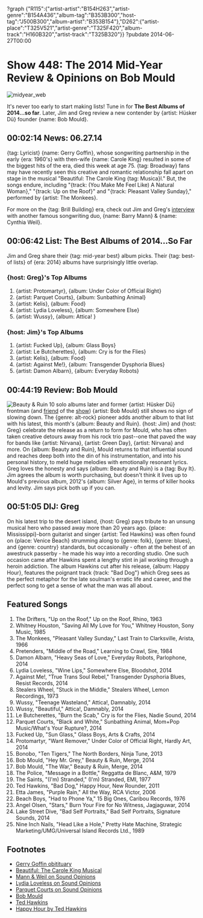 ?graph {"R115":{"artist-artist":"B154H263","artist-genre":"B154A436","album-tag":"B353B300","host-tag":"J500B300","album-artist":"B353B154"},"D262":{"artist-place":"T325V521","artist-genre":"T325F420","album-track":"H160B320","artist-track":"T325B320"}}
?pubdate 2014-06-27T00:00

# Show 448: The 2014 Mid-Year Review & Opinions on Bob Mould

![midyear_web](http://static.soundopinions.org/images/2014/midyear_web.jpg)

It's never too early to start making lists! Tune in for **The Best Albums of 2014…so far**. Later, Jim and Greg review a new contender by {artist: Hüsker Dü} founder {name: Bob Mould}.


## 00:02:14 News: 06.27.14
{tag: Lyricist} {name: Gerry Goffin}, whose songwriting partnership in the early {era: 1960's} with then-wife {name: Carole King} resulted in some of the biggest hits of the era, died this week at age 75. {tag: Broadway} fans may have recently seen this creative and romantic relationship fall apart on stage in the musical "Beautiful: The Carole King {tag: Musica}l." But, the songs endure, including "{track: (You Make Me Feel Like) A Natural Woman}," "{track: Up on the Roof}" and "{track: Pleasant Valley Sunday}," performed by {artist: The Monkees}.

For more on the {tag: Brill Building} era, check out Jim and Greg's [interview](http://www.soundopinions.org/show/291) with another famous songwriting duo, {name: Barry Mann} & {name: Cynthia Weil}. 


## 00:06:42 List: The Best Albums of 2014...So Far
Jim and Greg share their {tag: mid-year best} album picks. Their {tag: best-of lists} of {era: 2014} albums have surprisingly little overlap.
### {host: Greg}'s Top Albums
1. {artist: Protomartyr}, {album: Under Color of Official Right} 
2. {artist: Parquet Courts}, {album: Sunbathing Animal}
3. {artist: Kelis}, {album: Food} 
4. {artist: Lydia Loveless}, {album: Somewhere Else} 
5. {artist: Wussy}, {album: Attica! }

### {host: Jim}'s Top Albums
1. {artist: Fucked Up}, {album: Glass Boys} 
2. {artist: Le Butcherettes}, {album: Cry is for the Flies} 
3. {artist: Kelis}, {album: Food}
4. {artist: Against Me!}, {album: Transgender Dysphoria Blues}
5. {artist: Damon Albarn}, {album: Everyday Robots} 


## 00:44:19 Review: Bob Mould
![Beauty & Ruin](http://is4.mzstatic.com/image/thumb/Music4/v4/9c/d8/e5/9cd8e5e0-e2ea-a747-409e-075648ce24c8/source/600x600bb.jpg "524371/849808127")
10 solo albums later and former {artist: Hüsker Dü} frontman (and [friend]( show/119) of the [show]( show/295)) {artist: Bob Mould} still shows no sign of slowing down. The {genre: alt-rock} pioneer adds another album to that list with his latest, this month's {album: Beauty and Ruin}. {host: Jim} and {host: Greg} celebrate the release as a return to form for Mould, who has often taken creative detours away from his rock trio past--one that paved the way for bands like {artist: Nirvana}, {artist: Green Day}, {artist: Nirvana} and more. On {album: Beauty and Ruin}, Mould returns to that influential sound and reaches deep both into the din of his instrumentation, and into his personal history, to meld huge melodies with emotionally resonant lyrics. Greg loves the honesty and says {album: Beauty and Ruin} is a {tag: Buy It}. Jim agrees the album is worth purchasing, but doesn't think it lives up to Mould's previous album, 2012's {album: Silver Age}, in terms of killer hooks and levity. Jim says pick both up if you can.  

## 00:51:05 DIJ: Greg
On his latest trip to the desert island, {host: Greg} pays tribute to an unsung musical hero who passed away more than 20 years ago. {place: Mississippi}-born guitarist and singer {artist: Ted Hawkins} was often found on {place: Venice Beach} strumming along to {genre: folk}, {genre: blues}, and {genre: country} standards, but occasionally - often at the behest of an awestruck passerby - he made his way into a recording studio. One such occasion came after Hawkins spent a lengthy stint in jail working through a heroin addiction. The album Hawkins cut after his release, {album: Happy Hour}, features the poignant track {track: "Bad Dog"} which Greg sees as the perfect metaphor for the late soulman's erratic life and career, and the perfect song to get a sense of what the man was all about. 


## Featured Songs
1. The Drifters, "Up on the Roof," Up on the Roof,  Rhino, 1963
1. Whitney Houston, "Saving All My Love for You,"  Whitney Houston, Sony Music, 1985 
1. The Monkees, "Pleasant Valley Sunday," Last Train to Clarksville,  Arista, 1966 
1. Pretenders, "Middle of the Road,"  Learning to Crawl,  Sire, 1984 
1. Damon Albarn,  "Heavy Seas of Love,"  Everyday Robots, Parlophone, 2014 
1. Lydia Loveless,  "Wine Lips," Somewhere Else,  Bloodshot, 2014 
1. Against Me!,  "True Trans Soul Rebel," Transgender Dysphoria Blues, Resist Records, 2014
1. Stealers Wheel, "Stuck in the Middle," Stealers Wheel,  Lemon Recordings, 1973 
1.  Wussy, "Teenage Wasteland,"  Attica!,  Damnably, 2014 
1. Wussy,  "Beautiful,"  Attica!,  Damnably, 2014 
1. Le Butcherettes, "Burn the Scab," Cry is for the Flies, Nadie Sound, 2014 
1. Parquet Courts, "Black and White," Sunbathing Animal, Mom+Pop Music/What's Your Rupture?, 2014
1. Fucked Up, "Sun Glass," Glass Boys,  Arts & Crafts, 2014 
1. Protomartyr, "Want Remover," Under Color of Official Right, Hardly Art, 2014 
1. Bonobo, "Ten Tigers," The North Borders, Ninja Tune, 2013 
1. Bob Mould,  "Hey Mr. Grey," Beauty & Ruin, Merge, 2014
1. Bob Mould, "The War," Beauty & Ruin, Merge, 2014
1. The Police, "Message in a Bottle," Reggatta de Blanc, A&M, 1979 
1. The Saints, "(I'm) Stranded," (I'm) Stranded, EMI, 1977 
1. Ted Hawkins, "Bad Dog," Happy Hour, New Rounder, 2011
1. Etta James, "Purple Rain,"  All the Way, RCA Victor, 2006 
1. Beach Boys, "Had to Phone Ya," 15 Big Ones, Caribou Records, 1976
1. Angel Olsen, "Stars,"  Burn Your Fire for No Witness,  Jagjaguwar, 2014
1. Lake Street Dive, "Bad Self Portraits," Bad Self Portraits, Signature Sounds, 2014 
1. Nine Inch Nails, "Head Like a Hole," Pretty Hate Machine, Strategic Marketing/UMG/Universal Island Records Ltd., 1989 


## Footnotes
- [Gerry Goffin obitituary](http://www.nytimes.com/2014/06/20/arts/music/gerry-goffin-prolific-pop-songwriter-is-dead-at-75.html?_r=0)
- [Beautiful: The Carole King Musical](http://www.beautifulonbroadway.com/)
- [Mann & Weil on Sound Opinions](http://www.soundopinions.org/show/291)
- [Lydia Loveless on Sound Opinions](http://www.soundopinions.org/show/348/)
- [Parquet Courts on Sound Opinions](http://www.soundopinions.org/show/415)
- [Bob Mould](http://www.bobmould.com/)
- [Ted Hawkins](http://www.independent.co.uk/news/people/obituary-ted-hawkins-1567807.html)
- [Happy Hour by Ted Hawkins](http://www.amazon.com/Happy-Hour-Ted-Hawkins/dp/B0000002VO)
